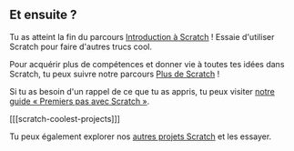 ## Et ensuite ?

Tu as atteint la fin du parcours [Introduction à Scratch](https://projects.raspberrypi.org/en/pathways/scratch-intro) ! Essaie d'utiliser Scratch pour faire d'autres trucs cool.

Pour acquérir plus de compétences et donner vie à toutes tes idées dans Scratch, tu peux suivre notre parcours [Plus de Scratch](https://projects.raspberrypi.org/en/pathways/more-scratch) !

Si tu as besoin d'un rappel de ce que tu as appris, tu peux visiter [notre guide « Premiers pas avec Scratch »](https://projects.raspberrypi.org/en/projects/getting-started-scratch).

[[[scratch-coolest-projects]]]

Tu peux également explorer nos [autres projets Scratch](https://projects.raspberrypi.org/en/projects?software%5B%5D=scratch&curriculum%5B%5D=%201) et les essayer.